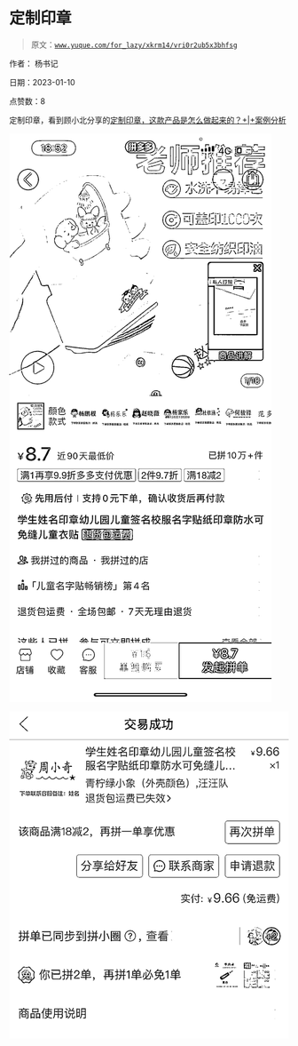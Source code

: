 # 定制印章

> 原文：[`www.yuque.com/for_lazy/xkrm14/vri0r2ub5x3bhfsg`](https://www.yuque.com/for_lazy/xkrm14/vri0r2ub5x3bhfsg)

作者： 杨书记 

日期：2023-01-10 

点赞数：8 

定制印章，看到顾小北分享的[定制印章，这款产品是怎么做起来的？+|+案例分析](https://mp.weixin.qq.com/s/xSNwbKY_tdXkBotAZKnyyg) 

![](img/c9a1997f517dbd725e7e7fd74e404491.png) 

![](img/4918d08efa63f9865258520c831a5960.png) 

